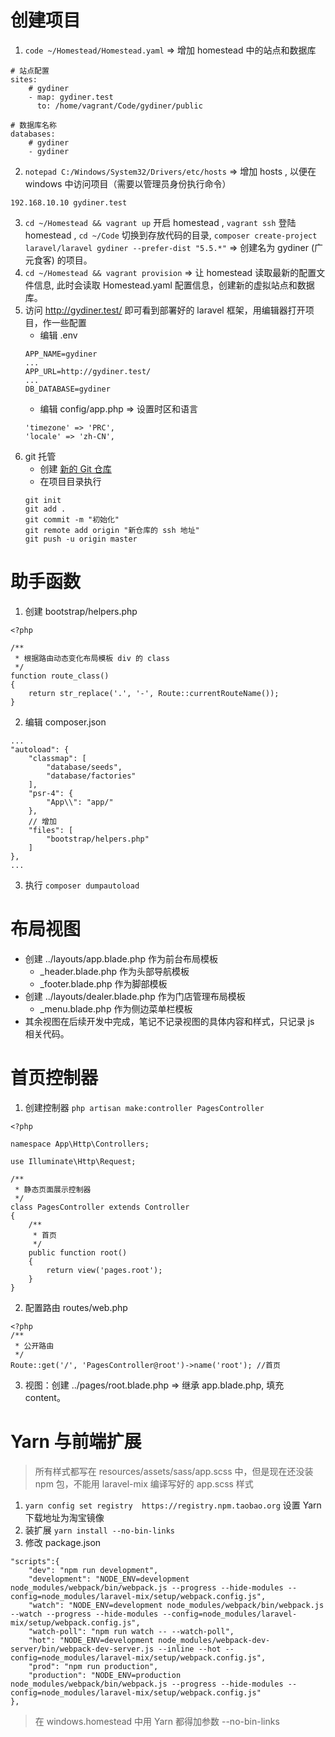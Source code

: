 # 创建项目
1. `code ~/Homestead/Homestead.yaml` => 增加 homestead 中的站点和数据库
```
# 站点配置
sites:
    # gydiner
    - map: gydiner.test
      to: /home/vagrant/Code/gydiner/public

# 数据库名称
databases:
    # gydiner
    - gydiner
```
2. `notepad C:/Windows/System32/Drivers/etc/hosts` => 增加 hosts , 以便在 windows 中访问项目（需要以管理员身份执行命令）
```
192.168.10.10 gydiner.test
```
3. `cd ~/Homestead && vagrant up` 开启 homestead , `vagrant ssh` 登陆 homestead , `cd ~/Code` 切换到存放代码的目录, `composer create-project laravel/laravel gydiner --prefer-dist "5.5.*"` => 创建名为 gydiner (广元食客) 的项目。
4. `cd ~/Homestead && vagrant provision` => 让 homestead 读取最新的配置文件信息, 此时会读取 Homestead.yaml 配置信息，创建新的虚拟站点和数据库。
5. 访问 http://gydiner.test/ 即可看到部署好的 laravel 框架，用编辑器打开项目，作一些配置
    * 编辑 .env
    ```
    APP_NAME=gydiner
    ...
    APP_URL=http://gydiner.test/
    ...
    DB_DATABASE=gydiner
    ```
    * 编辑 config/app.php => 设置时区和语言
    ```
    'timezone' => 'PRC',
    'locale' => 'zh-CN',
    ```
6. git 托管
    * 创建 [新的 Git 仓库](https://github.com/new)
    * 在项目目录执行
    ```
    git init
    git add .
    git commit -m "初始化"
    git remote add origin "新仓库的 ssh 地址"
    git push -u origin master
    ```

# 助手函数
1. 创建 bootstrap/helpers.php
```
<?php

/**
 * 根据路由动态变化布局模板 div 的 class
 */
function route_class()
{
    return str_replace('.', '-', Route::currentRouteName());
}
```
2. 编辑 composer.json 
```
...
"autoload": {
    "classmap": [
        "database/seeds",
        "database/factories"
    ],
    "psr-4": {
        "App\\": "app/"
    },
    // 增加
    "files": [
        "bootstrap/helpers.php"
    ]
},
...
```
3. 执行 `composer dumpautoload`

# 布局视图
* 创建 ../layouts/app.blade.php 作为前台布局模板
    * _header.blade.php 作为头部导航模板
    * _footer.blade.php 作为脚部模板
* 创建 ../layouts/dealer.blade.php 作为门店管理布局模板
    * _menu.blade.php 作为侧边菜单栏模板
* 其余视图在后续开发中完成，笔记不记录视图的具体内容和样式，只记录 js 相关代码。

# 首页控制器
1. 创建控制器 `php artisan make:controller PagesController`
```
<?php

namespace App\Http\Controllers;

use Illuminate\Http\Request;

/**
 * 静态页面展示控制器
 */
class PagesController extends Controller
{
    /**
     * 首页
     */
    public function root()
    {
        return view('pages.root');
    }
}
```
2. 配置路由 routes/web.php
```
<?php
/**
 * 公开路由
 */
Route::get('/', 'PagesController@root')->name('root'); //首页
```
3. 视图：创建 ../pages/root.blade.php => 继承 app.blade.php, 填充 content。

# Yarn 与前端扩展
> 所有样式都写在 resources/assets/sass/app.scss 中，但是现在还没装 npm 包，不能用 laravel-mix 编译写好的 app.scss 样式
1. `yarn config set registry  https://registry.npm.taobao.org` 设置 Yarn 下载地址为淘宝镜像
2. 装扩展 `yarn install --no-bin-links`
3. 修改 package.json
```
"scripts":{
    "dev": "npm run development",
    "development": "NODE_ENV=development node_modules/webpack/bin/webpack.js --progress --hide-modules --config=node_modules/laravel-mix/setup/webpack.config.js",
    "watch": "NODE_ENV=development node_modules/webpack/bin/webpack.js --watch --progress --hide-modules --config=node_modules/laravel-mix/setup/webpack.config.js",
    "watch-poll": "npm run watch -- --watch-poll",
    "hot": "NODE_ENV=development node_modules/webpack-dev-server/bin/webpack-dev-server.js --inline --hot --config=node_modules/laravel-mix/setup/webpack.config.js",
    "prod": "npm run production",
    "production": "NODE_ENV=production node_modules/webpack/bin/webpack.js --progress --hide-modules --config=node_modules/laravel-mix/setup/webpack.config.js"
},
```
> 在 windows.homestead 中用 Yarn 都得加参数 --no-bin-links